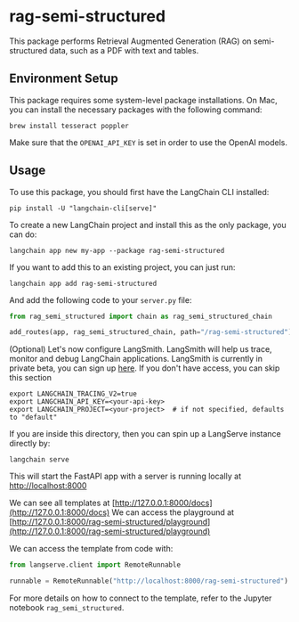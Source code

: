 # rag-semi-structured

This package performs Retrieval Augmented Generation (RAG) on semi-structured data, such as a PDF with text and tables.

## Environment Setup

This package requires some system-level package installations. On Mac, you can install the necessary packages with the following command:

```shell
brew install tesseract poppler
```

Make sure that the `OPENAI_API_KEY` is set in order to use the OpenAI models.

## Usage

To use this package, you should first have the LangChain CLI installed:

```shell
pip install -U "langchain-cli[serve]"
```

To create a new LangChain project and install this as the only package, you can do:

```shell
langchain app new my-app --package rag-semi-structured
```

If you want to add this to an existing project, you can just run:

```shell
langchain app add rag-semi-structured
```

And add the following code to your `server.py` file:
```python
from rag_semi_structured import chain as rag_semi_structured_chain

add_routes(app, rag_semi_structured_chain, path="/rag-semi-structured")
```

(Optional) Let's now configure LangSmith. 
LangSmith will help us trace, monitor and debug LangChain applications. 
LangSmith is currently in private beta, you can sign up [here](https://smith.langchain.com/). 
If you don't have access, you can skip this section

```shell
export LANGCHAIN_TRACING_V2=true
export LANGCHAIN_API_KEY=<your-api-key>
export LANGCHAIN_PROJECT=<your-project>  # if not specified, defaults to "default"
```

If you are inside this directory, then you can spin up a LangServe instance directly by:

```shell
langchain serve
```

This will start the FastAPI app with a server is running locally at 
[http://localhost:8000](http://localhost:8000)

We can see all templates at [http://127.0.0.1:8000/docs](http://127.0.0.1:8000/docs)
We can access the playground at [http://127.0.0.1:8000/rag-semi-structured/playground](http://127.0.0.1:8000/rag-semi-structured/playground)  

We can access the template from code with:

```python
from langserve.client import RemoteRunnable

runnable = RemoteRunnable("http://localhost:8000/rag-semi-structured")
```

For more details on how to connect to the template, refer to the Jupyter notebook `rag_semi_structured`.